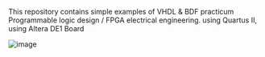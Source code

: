 This repository contains simple examples of VHDL & BDF practicum Programmable logic design / FPGA electrical engineering. using Quartus II, using Altera DE1 Board

![image](https://drive.google.com/uc?export=view&id=1yaeKQgw_RKeMTjbGLOOntK4g_EMwfPyp)
